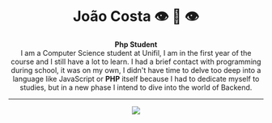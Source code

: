 <div align= "center">

 #  João Costa 👁 👄 👁
  **Php Student** 
  <br>
I am a Computer Science student at Unifil, I am in the first year of the course and I still have a lot to learn. I had a brief contact with programming during school, it was on my own, I didn't have time to delve too deep into a language like JavaScript or <strong>PHP</strong> itself because I had to dedicate myself to studies, but in a new phase I intend to dive into the world of Backend.
<hr>

<img src="https://media2.giphy.com/media/v1.Y2lkPTc5MGI3NjExYW4zYjZ1eXhuNDN2bXl0dHRuNnF6NnVuejNudnc3MDZ3d2I0aHZqNyZlcD12MV9pbnRlcm5hbF9naWZfYnlfaWQmY3Q9Zw/hpF9R9M1PHN5e5liSx/giphy.gif">
